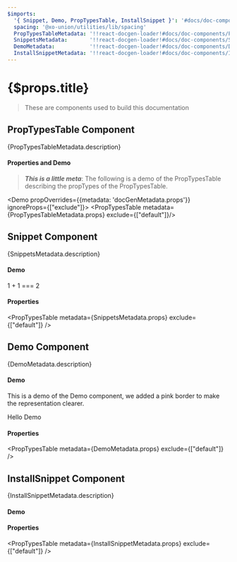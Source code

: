 ```yaml
---
$imports:
  '{ Snippet, Demo, PropTypesTable, InstallSnippet }': '#docs/doc-components'
  spacing: '@xo-union/utilities/lib/spacing'
  PropTypesTableMetadata: '!!react-docgen-loader!#docs/doc-components/PropTypesTable'
  SnippetsMetadata:       '!!react-docgen-loader!#docs/doc-components/Snippet'
  DemoMetadata:           '!!react-docgen-loader!#docs/doc-components/Demo'
  InstallSnippetMetadata: '!!react-docgen-loader!#docs/doc-components/InstallSnippet'
---
```


<h1>{$props.title}</h1>

> These are components used to build this documentation

<div className={spacing.mt5}></div>

## PropTypesTable Component

<span>{PropTypesTableMetadata.description}</span>


<div className={spacing.mt4}></div>

#### Properties and Demo

> ***This is a little meta***: The following is a demo of the PropTypesTable describing the propTypes of the PropTypesTable.

<Demo propOverrides={{metadata: 'docGenMetadata.props'}} ignoreProps={["exclude"]}>
  <PropTypesTable metadata={PropTypesTableMetadata.props} exclude={["default"]}/>
</Demo>

<div className={spacing.mt5}></div>

## Snippet Component

<span>{SnippetsMetadata.description}</span>

<div className={spacing.mt4}></div>

#### Demo

<Demo>
  <Snippet lang="javascript">
1 + 1 === 2
  </Snippet>
</Demo>

<div className={spacing.mt4}></div>

#### Properties

<PropTypesTable metadata={SnippetsMetadata.props} exclude={["default"]} />

<div className={spacing.mt5}></div>

## Demo Component

<span>{DemoMetadata.description}</span>

<div className={spacing.mt4}></div>

#### Demo

This is a demo of the Demo component, we added a pink border to make the representation clearer.

<Demo>
  <Demo style={{border: 'dotted 10px pink'}}>
    <div style={{border: 'dashed 10px lightblue'}}>
Hello Demo
    </div>
  </Demo>
</Demo>

<div className={spacing.mt4}></div>

#### Properties

<PropTypesTable metadata={DemoMetadata.props} exclude={["default"]} />

<div className={spacing.mt5}></div>

## InstallSnippet Component

<span>{InstallSnippetMetadata.description}</span>

<div className={spacing.mt4}></div>

#### Demo

<Demo>
  <InstallSnippet packageJson={{name: "test-package", version: "1.0.0"}} />
</Demo>

<div className={spacing.mt4}></div>

#### Properties

<PropTypesTable metadata={InstallSnippetMetadata.props} exclude={["default"]} />
